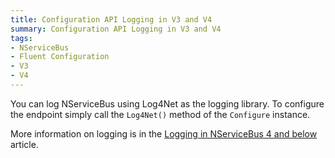 ```yaml
---
title: Configuration API Logging in V3 and V4
summary: Configuration API Logging in V3 and V4
tags:
- NServiceBus
- Fluent Configuration
- V3
- V4
---
```


You can log NServiceBus using Log4Net as the logging library. To configure the endpoint simply call the `Log4Net()` method  of the `Configure` instance.

More information on logging is in the [Logging in NServiceBus 4 and below](/nservicebus/logging-in-nservicebus4_and_below) article.